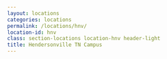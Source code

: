 ```yaml
---
layout: locations
categories: locations
permalink: /locations/hnv/
location-id: hnv
class: section-locations location-hnv header-light
title: Hendersonville TN Campus
---
```

